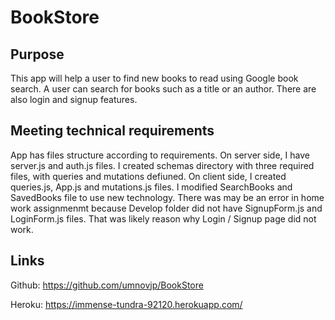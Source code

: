 # BookStore
## Purpose
This app will help a user to find new books to read using Google book search. A user can search for books such as a title or an author. There are also login and signup features. 
## Meeting technical requirements
App has files structure according to requirements. On server side, I have server.js and auth.js files. I created schemas directory with three required files, with queries and mutations defiuned. On client side, I created queries.js, App.js and mutations.js files. I modified SearchBooks and SavedBooks file to use new technology. There was may be an error in home work assignmenmt because Develop folder did not have SignupForm.js and LoginForm.js files. That was likely reason why Login / Signup page did not work. 

## Links
Github: https://github.com/umnovjp/BookStore

Heroku: https://immense-tundra-92120.herokuapp.com/
